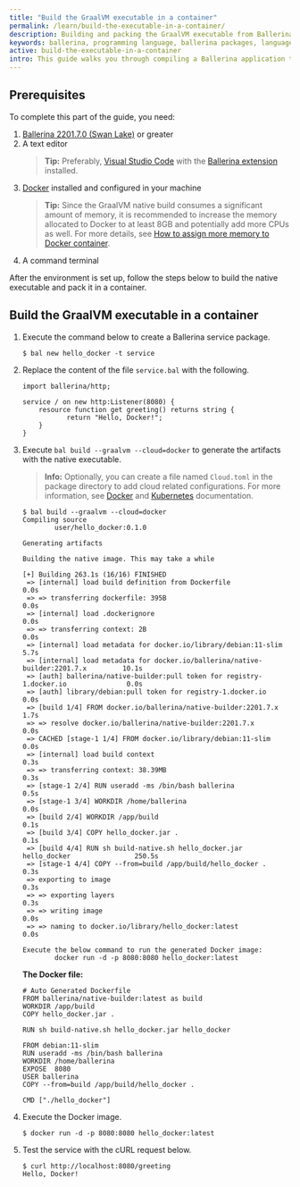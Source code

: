 ```yaml
---
title: "Build the GraalVM executable in a container"
permalink: /learn/build-the-executable-in-a-container/
description: Building and packing the GraalVM executable from Ballerina in a container. 
keywords: ballerina, programming language, ballerina packages, language-guide, graalvm, native, executable, container, docker
active: build-the-executable-in-a-container
intro: This guide walks you through compiling a Ballerina application to a native executable and packing the GraalVM executable in a container.
---
```


## Prerequisites

To complete this part of the guide, you need:
1. [Ballerina 2201.7.0 (Swan Lake)](/downloads) or greater
2. A text editor
   >**Tip:** Preferably, <a href="https://code.visualstudio.com/" target="_blank">Visual Studio Code</a> with the  <a href="https://wso2.com/ballerina/vscode/docs/" target="_blank">Ballerina extension</a> installed.
3. [Docker](https://www.docker.com) installed and configured in your machine
   >**Tip:** Since the GraalVM native build consumes a significant amount of memory, it is recommended to increase the memory allocated to Docker to at least 8GB and potentially add more CPUs as well. For more details, see [How to assign more memory to Docker container](https://stackoverflow.com/questions/44533319/how-to-assign-more-memory-to-docker-container/44533437#44533437).
4. A command terminal

After the environment is set up, follow the steps below to build the native executable and pack it in a container.

## Build the GraalVM executable in a container

1. Execute the command below to create a Ballerina service package.

   ```
   $ bal new hello_docker -t service
   ```

2. Replace the content of the file `service.bal` with the following.

   ```ballerina
   import ballerina/http;

   service / on new http:Listener(8080) {
       resource function get greeting() returns string {   
              return "Hello, Docker!";   
       }
   }
   ```

3. Execute `bal build --graalvm --cloud=docker` to generate the artifacts with the native executable. 

   >**Info:** Optionally, you can create a file named `Cloud.toml` in the package directory to add cloud related configurations. For more information, see [Docker](/learn/by-example/c2c-docker-deployment/) and [Kubernetes](/learn/by-example/c2c-k8s-deployment/) documentation.

   ```
   $ bal build --graalvm --cloud=docker
   Compiling source
           user/hello_docker:0.1.0
   
   Generating artifacts
   
   Building the native image. This may take a while
   
   [+] Building 263.1s (16/16) FINISHED                                                                                                                                            
    => [internal] load build definition from Dockerfile                                  0.0s
    => => transferring dockerfile: 395B                                                  0.0s
    => [internal] load .dockerignore                                                     0.0s
    => => transferring context: 2B                                                       0.0s
    => [internal] load metadata for docker.io/library/debian:11-slim                     5.7s
    => [internal] load metadata for docker.io/ballerina/native-builder:2201.7.x         10.1s
    => [auth] ballerina/native-builder:pull token for registry-1.docker.io               0.0s
    => [auth] library/debian:pull token for registry-1.docker.io                         0.0s
    => [build 1/4] FROM docker.io/ballerina/native-builder:2201.7.x                      1.7s
    => => resolve docker.io/ballerina/native-builder:2201.7.x                            0.0s                                                                           
    => CACHED [stage-1 1/4] FROM docker.io/library/debian:11-slim                        0.0s
    => [internal] load build context                                                     0.3s
    => => transferring context: 38.39MB                                                  0.3s
    => [stage-1 2/4] RUN useradd -ms /bin/bash ballerina                                 0.5s
    => [stage-1 3/4] WORKDIR /home/ballerina                                             0.0s
    => [build 2/4] WORKDIR /app/build                                                    0.1s
    => [build 3/4] COPY hello_docker.jar .                                               0.1s
    => [build 4/4] RUN sh build-native.sh hello_docker.jar hello_docker                250.5s
    => [stage-1 4/4] COPY --from=build /app/build/hello_docker .                         0.3s
    => exporting to image                                                                0.3s
    => => exporting layers                                                               0.3s
    => => writing image                                                                  0.0s
    => => naming to docker.io/library/hello_docker:latest                                0.0s
   
   Execute the below command to run the generated Docker image: 
           docker run -d -p 8080:8080 hello_docker:latest
   ```

   **The Docker file:**

   ```	
   # Auto Generated Dockerfile
   FROM ballerina/native-builder:latest as build
   WORKDIR /app/build
   COPY hello_docker.jar .
   
   RUN sh build-native.sh hello_docker.jar hello_docker
   
   FROM debian:11-slim
   RUN useradd -ms /bin/bash ballerina
   WORKDIR /home/ballerina
   EXPOSE  8080
   USER ballerina
   COPY --from=build /app/build/hello_docker .
   
   CMD ["./hello_docker"]
   ```

4. Execute the Docker image.

   ```
   $ docker run -d -p 8080:8080 hello_docker:latest
   ```

5. Test the service with the cURL request below.

   ```
   $ curl http://localhost:8080/greeting
   Hello, Docker!
   ```
